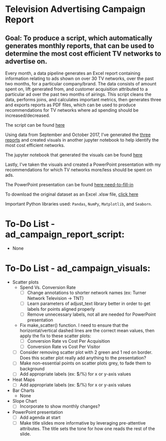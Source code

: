 # Television Advertising Campaign Report
## Goal: To produce a script, which automatically generates monthly reports, that can be used to determine the most cost efficient TV networks to advertise on.

Every month, a data pipeline generates an Excel report containing information relating to ads shown on over 30 TV networks, over the past two months, for a particular company/brand.  The data consists of amount spent on, lift generated from, and customer acquisition attributed to a particular ad over the past two months of airings.  This script cleans the data, performs joins, and calculates important metrics, then generates three and exports reports as PDF files, which can be used to produce recommendations for TV networks where ad spending should be increased/decreased.

The script can be found [here](https://github.com/papir805/ad_campaign_report/blob/main/ad_campaign_report_script.ipynb)
<br>


Using data from September and October 2017, I've generated the [three reports](https://github.com/papir805/ad_campaign_report/tree/main/output/reports/pdfs) and created visuals in another jupyter notebook to help identify the most cost efficient networks. 

The jupyter notebook that generated the visuals can be found [here](https://github.com/papir805/ad_campaign_report/blob/main/ad_campaign_visuals.ipynb)


Lastly, I've taken the visuals and created a PowerPoint presentation with my recommendations for which TV networks more/less should be spent on ads.

The PowerPoint presentation can be found [here need-to-fill-in]()


To download the original dataset as an Excel .xlsw file, [click here](https://github.com/papir805/ad_campaign_report/raw/main/dataset.xlsx)


Important Python libraries used: `Pandas`, `NumPy`, `Matplotlib`, and `Seaborn`.

# To-Do List - ad_campaign_report_script:
- None

# To-Do List - ad_campaign_visuals:
- Scatter plots
    - Spend Vs. Conversion Rate
        - [ ] Change annotations to shorter network names (ex: Turner Network Television -> TNT)
        - [ ] Learn parameters of adjust_text library better in order to get labels for points aligned properly
        - [ ] Remove unnecessary labels, not all are needed for PowerPoint presentation
    - Fix make_scatter() function.  I need to ensure that the horizontal/vertical dashed lines are the correct mean values, then apply the fix to these scatter plots:
        - [ ] Conversion Rate vs Cost Per Acquisition
        - [ ] Conversion Rate vs Cost Per Visitor
    - [ ] Consider removing scatter plot with 2 green and 1 red on border.  Does this scatter plot really add anything to the presentation?
    - [ ] Make non-essential points on scatter plots grey, to fade them to background
    - [ ] Add appropriate labels (ex: $/%) for x or y-axis values
- Heat Maps
    - [ ] Add appropriate labels (ex: $/%) for x or y-axis values
- Bar Charts
    - None
- Slope Chart
    - [ ] Incorporate to show monthly changes?
- PowerPoint presentation
    - [ ] Add agenda at start
    - [ ] Make title slides more informative by leveraging pre-attentive attributes.  The title sets the tone for how one reads the rest of the slide.

